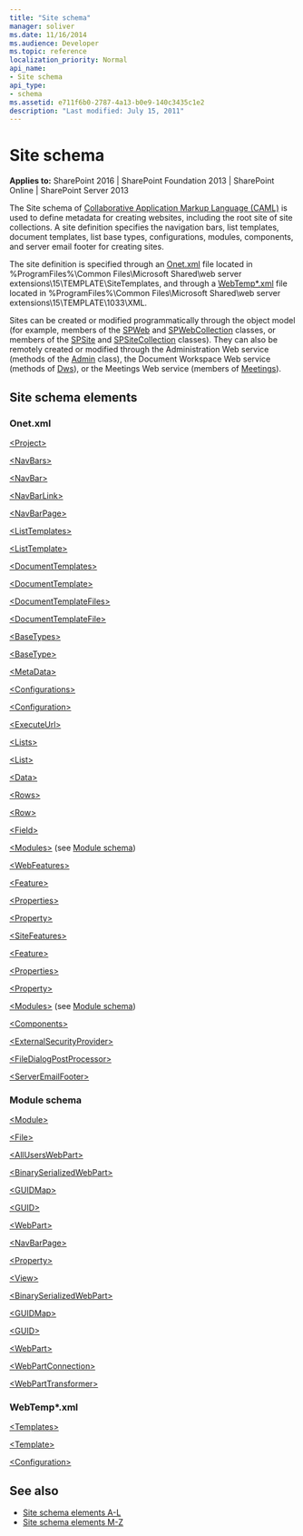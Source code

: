 ```yaml
---
title: "Site schema"
manager: soliver
ms.date: 11/16/2014
ms.audience: Developer
ms.topic: reference
localization_priority: Normal
api_name:
- Site schema
api_type:
- schema
ms.assetid: e711f6b0-2787-4a13-b0e9-140c3435c1e2
description: "Last modified: July 15, 2011"
---
```


# Site schema

**Applies to:** SharePoint 2016 | SharePoint Foundation 2013 | SharePoint Online | SharePoint Server 2013
  
The Site schema of [Collaborative Application Markup Language (CAML)](introduction-to-collaborative-application-markup-language-caml.md) is used to define metadata for creating websites, including the root site of site collections. A site definition specifies the navigation bars, list templates, document templates, list base types, configurations, modules, components, and server email footer for creating sites. 

The site definition is specified through an [Onet.xml](http://msdn.microsoft.com/library/b99d6657-d9ae-4135-a43c-c58cdfcdc6c1%28Office.15%29.aspx) file located in %ProgramFiles%\Common Files\Microsoft Shared\web server extensions\15\TEMPLATE\SiteTemplates, and through a [WebTemp\*.xml](http://msdn.microsoft.com/library/199bbb65-d12f-475d-b157-31a1bffe84c8%28Office.15%29.aspx) file located in %ProgramFiles%\Common Files\Microsoft Shared\web server extensions\15\TEMPLATE\1033\XML. 
  
Sites can be created or modified programmatically through the object model (for example, members of the [SPWeb](https://msdn.microsoft.com/library/Microsoft.SharePoint.SPWeb.aspx) and [SPWebCollection](https://msdn.microsoft.com/library/Microsoft.SharePoint.SPWebCollection.aspx) classes, or members of the [SPSite](https://msdn.microsoft.com/library/Microsoft.SharePoint.SPSite.aspx) and [SPSiteCollection](https://msdn.microsoft.com/library/Microsoft.SharePoint.Administration.SPSiteCollection.aspx) classes). They can also be remotely created or modified through the Administration Web service (methods of the [Admin](https://msdn.microsoft.com/library/WebSvcAdmin.Admin.aspx) class), the Document Workspace Web service (methods of [Dws](https://msdn.microsoft.com/library/WebSvcDWS.Dws.aspx)), or the Meetings Web service (members of [Meetings](https://msdn.microsoft.com/library/WebSvcMeetings.Meetings.aspx)). 
  
## Site schema elements

### Onet.xml
  
[\<Project\>](project-element-site.md)
  
[\<NavBars\>](navbars-element-site.md)
  
[\<NavBar\>](navbar-element-site.md)
  
[\<NavBarLink\>](navbarlink-element-site.md)
  
[\<NavBarPage\>](navbarpage-element-sitemodule.md)
  
[\<ListTemplates\>](listtemplates-element-site.md)
  
[\<ListTemplate\>](listtemplate-element-site.md)
  
[\<DocumentTemplates\>](documenttemplates-element-site.md)
  
[\<DocumentTemplate\>](documenttemplate-element-site.md)
  
[\<DocumentTemplateFiles\>](documenttemplatefiles-element-site.md)
  
[\<DocumentTemplateFile\>](documenttemplatefile-element-site.md)
  
[\<BaseTypes\>](basetypes-element-site.md)
  
[\<BaseType\>](basetype-element-site.md)
  
[\<MetaData\>](metadata-element-site.md)
  
[\<Configurations\>](configurations-element-site.md)
  
[\<Configuration\>](configuration-element-site.md)
  
[\<ExecuteUrl\>](executeurl-element-site.md)
  
[\<Lists\>](lists-element-site.md)
  
[\<List\>](list-element-site.md)
  
[\<Data\>](data-element-site.md)
  
[\<Rows\>](rows-element-site.md)
  
[\<Row\>](row-element-site.md)
  
[\<Field\>](field-element-site.md)
  
[\<Modules\>](modules-element-site.md) (see [Module schema](#module-schema))
  
[\<WebFeatures\>](webfeatures-element-site.md)
  
[\<Feature\>](feature-element-site.md)
  
[\<Properties\>](properties-element-site.md)
  
[\<Property\>](property-element-sitefeature.md)
  
[\<SiteFeatures\>](sitefeatures-element-site.md)
  
[\<Feature\>](feature-element-site.md)
  
[\<Properties\>](properties-element-site.md)
  
[\<Property\>](property-element-sitefeature.md)
  
[\<Modules\>](modules-element-site.md) (see [Module schema](#module-schema))
  
[\<Components\>](components-element-site.md)
  
[\<ExternalSecurityProvider\>](externalsecurityprovider-element-site.md)
  
[\<FileDialogPostProcessor\>](filedialogpostprocessor-element-site.md)
  
[\<ServerEmailFooter\>](serveremailfooter-element-site.md)
  
### Module schema
  
[\<Module\>](module-element-site.md)
  
[\<File\>](file-element.md)
  
[\<AllUsersWebPart\>](alluserswebpart-element-site.md)
  
[\<BinarySerializedWebPart\>](binaryserializedwebpart-element-site.md)
  
[\<GUIDMap\>](guidmap-element-site.md)
  
[\<GUID\>](guid-element-site.md)
  
[\<WebPart\>](webpart-element-site.md)
  
[\<NavBarPage\>](navbarpage-element-sitemodule.md)
  
[\<Property\>](property-element-sitemodule.md)
  
[\<View\>](view-element-site.md)
  
[\<BinarySerializedWebPart\>](binaryserializedwebpart-element-site.md)
  
[\<GUIDMap\>](guidmap-element-site.md)
  
[\<GUID\>](guid-element-site.md)
  
[\<WebPart\>](webpart-element-site.md)
  
[\<WebPartConnection\>](webpartconnection-element-site.md)
  
[\<WebPartTransformer\>](webparttransformer-element-site.md)
  
### WebTemp\*.xml
  
[\<Templates\>](templates-element-site.md)
  
[\<Template\>](template-element-site.md)
  
[\<Configuration\>](configuration-element-site.md)
  

## See also

- [Site schema elements A-L](site-schema-elements-a-l.md)
- [Site schema elements M-Z](site-schema-elements-m-z.md) 